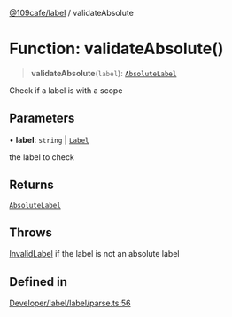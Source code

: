 [@109cafe/label](index.md) / validateAbsolute

# Function: validateAbsolute()

> **validateAbsolute**(`label`): [`AbsoluteLabel`](Interface.AbsoluteLabel.md)

Check if a label is with a scope

## Parameters

• **label**: `string` \| [`Label`](Interface.Label.md)

the label to check

## Returns

[`AbsoluteLabel`](Interface.AbsoluteLabel.md)

## Throws

[InvalidLabel](Class.InvalidLabel.md) if the label is not an absolute label

## Defined in

[Developer/label/label/parse.ts:56](https://github.com/xc2/label/blob/c12a0050bfe7ea4c2cc1dec2e68df3b1f8e58bda/label/parse.ts#L56)
